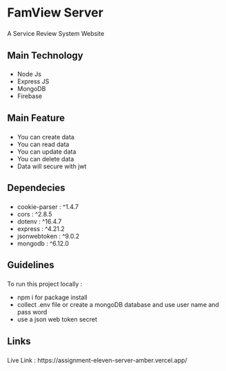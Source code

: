 <h1 align="left">FamView Server</h1>

###

<p align="left">A Service Review System Website</p>

###

<h2 align="left">Main Technology</h2>

###

- Node Js
- Express JS
- MongoDB
- Firebase

###

<h2 align="left">Main Feature</h2>

###

- You can create data
- You can read data
- You can update data
- You can delete data
- Data will secure with jwt

###

<h2 align="left">Dependecies</h2>

###

- cookie-parser : ^1.4.7
- cors : ^2.8.5
- dotenv : ^16.4.7
- express : ^4.21.2
- jsonwebtoken : ^9.0.2
- mongodb : ^6.12.0

###

<h2 align="left">Guidelines</h2>

###

<p align="left">To run this project locally  : </p> 

- npm i for package install<br>
- collect .env file or create a mongoDB database and use user name and pass word <br>
- use a json web token secret

###

<h2 align="left">Links</h2>

###

<p align="left">Live Link : https://assignment-eleven-server-amber.vercel.app/</p>

###

